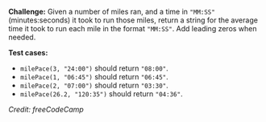 **Challenge:** Given a number of miles ran, and a time in `"MM:SS"` (minutes:seconds) it took to run those miles, return a string for the average time it took to run each mile in the format `"MM:SS"`. Add leading zeros when needed.

**Test cases:**
- `milePace(3, "24:00")` should return `"08:00"`.
- `milePace(1, "06:45")` should return `"06:45"`.
- `milePace(2, "07:00")` should return `"03:30"`.
- `milePace(26.2, "120:35")` should return `"04:36"`.

*Credit: freeCodeCamp*
